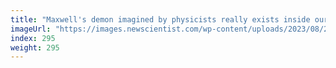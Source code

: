```yaml
---
title: "Maxwell's demon imagined by physicists really exists inside our cells"
imageUrl: "https://images.newscientist.com/wp-content/uploads/2023/08/25135439/SEI_168773043.jpg?width=788"
index: 295
weight: 295
---
```

